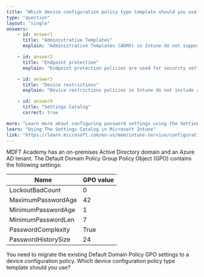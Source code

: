 ```yaml
---
title: "Which device configuration policy type template should you use?"
type: "question"
layout: "single"
answers:
    - id: answer1
      title: "Administrative Templates"
      explain: "Administrative Templates (ADMX) in Intune do not support all password policy settings like 'MaximumPasswordAge' that are available in Group Policy."

    - id: answer2
      title: "Endpoint protection"
      explain: "Endpoint protection policies are used for security settings like Windows Defender, not for password and account lockout policies."

    - id: answer3
      title: "Device restrictions"
      explain: "Device restrictions policies in Intune do not include account lockout settings like 'LockoutBadCount' that are available in Group Policy."

    - id: answer4
      title: "Settings Catalog"
      correct: true

more: "Learn more about configuring password settings using the Settings Catalog in Intune."
learn: "Using The Settings Catalog in Microsoft Intune"
link: "https://learn.microsoft.com/en-us/mem/intune-service/configuration/settings-catalog"
---
```

MDFT Academy has an on-premises Active Directory domain and an Azure AD tenant.
The Default Domain Policy Group Policy Object (GPO) contains the following settings:

| Name                | GPO value |
|---------------------|-----------|
| LockoutBadCount     | 0         |
| MaximumPasswordAge  | 42        |
| MinimumPasswordAge  | 1         |
| MinimumPasswordLen  | 7         |
| PasswordComplexity  | True      |
| PasswordHistorySize | 24        |

You need to migrate the existing Default Domain Policy GPO settings to a device configuration policy. Which device configuration policy type template should you use?
